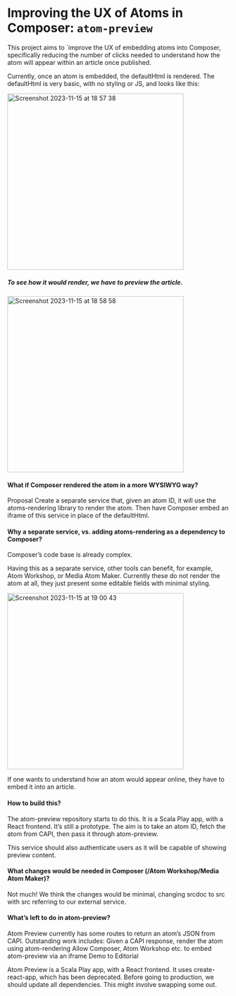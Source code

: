 # Improving the UX of Atoms in Composer: `atom-preview`

This project aims to `improve the UX of embedding atoms into Composer, specifically reducing the number of clicks needed to understand how the atom will appear within an article once published.

Currently, once an atom is embedded, the defaultHtml is rendered. The defaultHtml is very basic, with no styling or JS, and looks like this:


<img width="400" alt="Screenshot 2023-11-15 at 18 57 38" src="https://github.com/guardian/atom-preview/assets/49187886/6e53abe2-e768-40cb-a5be-d465fa22d70f">

##### To see how it would render, we have to preview the article.

<img width="400" alt="Screenshot 2023-11-15 at 18 58 58" src="https://github.com/guardian/atom-preview/assets/49187886/01acee95-18b1-4ff9-b1a8-f4457aa51ee5">


#### What if Composer rendered the atom in a more WYSIWYG way?

Proposal
Create a separate service that, given an atom ID, it will use the atoms-rendering library to render the atom. Then have Composer embed an iframe of this service in place of the defaultHtml.

#### Why a separate service, vs. adding atoms-rendering as a dependency to Composer?
Composer’s code base is already complex.

Having this as a separate service, other tools can benefit, for example, Atom Workshop, or Media Atom Maker. Currently these do not render the atom at all, they just present some editable fields with minimal styling.

<img width="400" alt="Screenshot 2023-11-15 at 19 00 43" src="https://github.com/guardian/atom-preview/assets/49187886/61e3e432-52eb-4127-bcbf-caf6127665a7">

If one wants to understand how an atom would appear online, they have to embed it into an article.

#### How to build this?
The atom-preview repository starts to do this. It is a Scala Play app, with a React frontend. It’s still a prototype. The aim is to take an atom ID, fetch the atom from CAPI, then pass it through atom-preview.

This service should also authenticate users as it will be capable of showing preview content.

#### What changes would be needed in Composer (/Atom Workshop/Media Atom Maker)?
Not much! We think the changes would be minimal, changing srcdoc to src with src referring to our external service.

#### What’s left to do in atom-preview?
Atom Preview currently has some routes to return an atom’s JSON from CAPI. Outstanding work includes:
Given a CAPI response, render the atom using atom-rendering
Allow Composer, Atom Workshop etc. to embed atom-preview via an iframe
Demo to Editorial

Atom Preview is a Scala Play app, with a React frontend. It uses create-react-app, which has been deprecated. Before going to production, we should update all dependencies. This might involve swapping some out.

